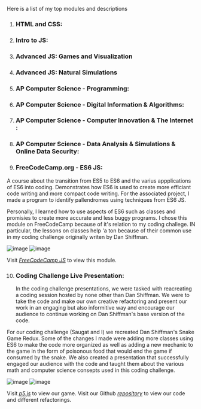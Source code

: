 Here is a list of my top modules and descriptions

1. ### HTML and CSS:

2. ### Intro to JS:

3. ### Advanced JS: Games and Visualization

4. ### Advanced JS: Natural Simulations

5. ### AP Computer Science - Programming:

6. ### AP Computer Science - Digital Information & Algorithms:

7. ### AP Computer Science - Computer Innovation & The Internet :

8. ### AP Computer Science - Data Analysis & Simulations & Online Data Security:

9. ### FreeCodeCamp.org - ES6 JS:

  A course about the transition from ES5 to ES6 and the varius appplications of ES6 into coding. 
Demonstrates how ES6 is used to create more efficiant code writing and more compact code writing.
For the associated project, I made a program to identify pallendromes using techniques from ES6 
JS.

  Personally, I learned how to use aspects of ES6 such as classes and promisies to create more accurate
and less buggy programs. I chose this module on FreeCodeCamp because of it's relation to my coding challege. 
IN particular, the lessons on classes help 'a ton because of their common use in my coding challenge
originally writen by Dan Shiffman. 

![image](https://user-images.githubusercontent.com/36045753/114060179-1c5d6880-9863-11eb-815d-4dcc50bfefe3.png)
![image](https://user-images.githubusercontent.com/36045753/114060250-31d29280-9863-11eb-9ec3-81180a1d91b7.png)

Visit _[FreeCodeCamp JS](https://www.freecodecamp.org/learn/javascript-algorithms-and-data-structures/#functional-programming)_  to view this module. 

10. ### Coding Challenge Live Presentation:

    In the coding challenge presentations, we were tasked with reacreating a coding session hosted by none other than Dan Shiffman.
  We were to take the code and make our own creative refactoring and present our work in an engaging but also
  informitive way and encourage our audience to continue working on Dan Shiffman's base version of the code. 
  
   For our coding challenge (Saugat and I) we recreated Dan Shiffman's Snake Game Redux. Some of the changes I made were adding more classes using ES6 to make the code more organized as well as adding a new mechanic to the game in the form of poisonous food that would end the game if consumed by the snake. We also created a presentation that successfully engaged our audience with the code and taught them about the various math and computer science consepts used in this coding challenge. 
  
![image](https://user-images.githubusercontent.com/36045753/114063490-a6f39700-9866-11eb-9a2e-1f5b7eb94747.png)
![image](https://user-images.githubusercontent.com/36045753/114063522-b4a91c80-9866-11eb-936b-66259a91a22b.png)

Visit _[p5.js](https://editor.p5js.org/dmoor5/full/sRP1lhlTR)_  to view our game.
Visit our Github _[repository](https://github.com/saugatttt/Snake-Game/tree/dylan)_ to view our code and different refactorings. 
